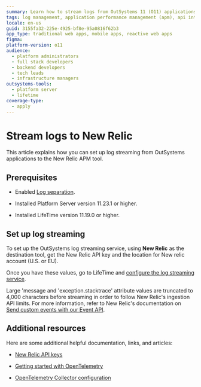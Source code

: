 ```yaml
---
summary: Learn how to stream logs from OutSystems 11 (O11) applications to New Relic by setting up the necessary configurations and API integrations.
tags: log management, application performance management (apm), api integration, cloud infrastructure, data ingestion
locale: en-us
guid: 3155fa32-225e-4925-bf8e-95a0816f62b3
app_type: traditional web apps, mobile apps, reactive web apps
figma:
platform-version: o11
audience:
  - platform administrators
  - full stack developers
  - backend developers
  - tech leads
  - infrastructure managers
outsystems-tools:
  - platform server
  - lifetime
coverage-type:
  - apply
---
```


# Stream logs to New Relic

This article explains how you can set up log streaming from OutSystems applications to the New Relic APM tool.

## Prerequisites

* Enabled [Log separation](../../setup-infra-platform/setup/logging-db/logs-separation-cloud/intro.md).

* Installed Platform Server version 11.23.1 or higher.

* Installed LifeTime version 11.19.0 or higher.

## Set up log streaming

To set up the OutSystems log streaming service, using **New Relic** as the destination tool, get the New Relic API key and the location for New relic account (U.S. or EU).

Once you have these values, go to LifeTime and [configure the log streaming service](lifetime-streaming.md). 

<div class="info" markdown="1">

Large 'message and 'exception.stacktrace' attribute values are truncated to 4,000 characters before streaming in order to follow New Relic's ingestion API limits. For more information, refer to New Relic's documentation on [Send custom events with our Event API](https://docs.newrelic.com/docs/data-apis/ingest-apis/event-api/introduction-event-api/#limits).   

</div>

## Additional resources

Here are some additional helpful documentation, links, and articles:

* [New Relic API keys](https://docs.newrelic.com/docs/apis/intro-apis/new-relic-api-keys/)

* [Getting started with OpenTelemetry ](https://docs.newrelic.com/docs/more-integrations/open-source-telemetry-integrations/opentelemetry/get-started/opentelemetry-get-started-intro/)  

* [OpenTelemetry Collector configuration](https://opentelemetry.io/docs/collector/configuration/)
